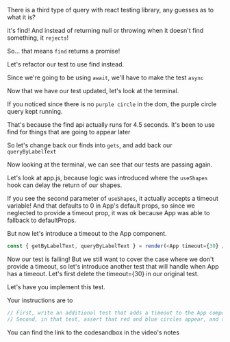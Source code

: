 There is a third type of query with react testing library, any guesses as to what it is?

it's find! And instead of returning null or throwing when it doesn't find something, it `rejects`!

So... that means `find` returns a promise!

Let's refactor our test to use find instead.

Since we're going to be using `await`, we'll have to make the test `async`

Now that we have our test updated, let's look at the terminal.

If you noticed since there is no `purple circle` in the dom, the purple circle query kept running.

That's because the find api actually runs for 4.5 seconds. It's been to use find for things that are going to appear later

So let's change back our finds into `gets`, and add back our `queryByLabelText`

Now looking at the terminal, we can see that our tests are passing again.

Let's look at app.js, because logic was introduced where the `useShapes` hook can delay the return of our shapes.

If you see the second parameter of `useShapes`, it actually accepts a timeout variable! And that defaults to 0 in App's
default props, so since we neglected to provide a timeout prop, it was ok because App was able to fallback to defaultProps.

But now let's introduce a timeout to the App component.

```js
const { getByLabelText, queryByLabelText } = render(<App timeout={30} />)
```

Now our test is failing! But we still want to cover the case where we don't provide a timeout, so let's introduce another
test that will handle when App has a timeout. Let's first delete the timeout={30} in our original test.

Let's have you implement this test.

Your instructions are to

```js
// First, write an additional test that adds a timeout to the App component of 30 ms.
// Second, in that test, assert that red and blue circles appear, and that there is no purple circle.
```

You can find the link to the codesandbox in the video's notes
